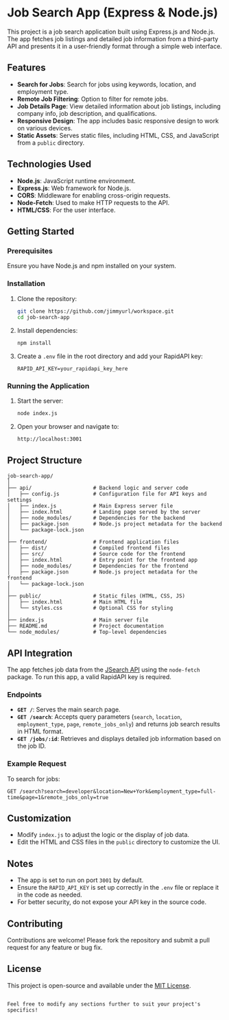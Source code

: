 
# Job Search App (Express & Node.js)

This project is a job search application built using Express.js and Node.js. The app fetches job listings and detailed job information from a third-party API and presents it in a user-friendly format through a simple web interface.

## Features

- **Search for Jobs**: Search for jobs using keywords, location, and employment type.
- **Remote Job Filtering**: Option to filter for remote jobs.
- **Job Details Page**: View detailed information about job listings, including company info, job description, and qualifications.
- **Responsive Design**: The app includes basic responsive design to work on various devices.
- **Static Assets**: Serves static files, including HTML, CSS, and JavaScript from a `public` directory.

## Technologies Used

- **Node.js**: JavaScript runtime environment.
- **Express.js**: Web framework for Node.js.
- **CORS**: Middleware for enabling cross-origin requests.
- **Node-Fetch**: Used to make HTTP requests to the API.
- **HTML/CSS**: For the user interface.

## Getting Started

### Prerequisites

Ensure you have Node.js and npm installed on your system.

### Installation

1. Clone the repository:
    ```bash
    git clone https://github.com/jimmyurl/workspace.git
    cd job-search-app
    ```

2. Install dependencies:
    ```bash
    npm install
    ```

3. Create a `.env` file in the root directory and add your RapidAPI key:
    ```env
    RAPID_API_KEY=your_rapidapi_key_here
    ```

### Running the Application

1. Start the server:
    ```bash
    node index.js
    ```

2. Open your browser and navigate to:
    ```
    http://localhost:3001
    ```

## Project Structure

```
job-search-app/
│
├── api/                    # Backend logic and server code
│   ├── config.js           # Configuration file for API keys and settings
│   ├── index.js            # Main Express server file
│   ├── index.html          # Landing page served by the server
│   ├── node_modules/       # Dependencies for the backend
│   ├── package.json        # Node.js project metadata for the backend
│   └── package-lock.json
│
├── frontend/               # Frontend application files
│   ├── dist/               # Compiled frontend files
│   ├── src/                # Source code for the frontend
│   ├── index.html          # Entry point for the frontend app
│   ├── node_modules/       # Dependencies for the frontend
│   ├── package.json        # Node.js project metadata for the frontend
│   └── package-lock.json
│
├── public/                 # Static files (HTML, CSS, JS)
│   ├── index.html          # Main HTML file
│   └── styles.css          # Optional CSS for styling
│
├── index.js                # Main server file
├── README.md               # Project documentation
└── node_modules/           # Top-level dependencies
```

## API Integration

The app fetches job data from the [JSearch API](https://rapidapi.com/letscrape-6bRBa3QguO5/api/jsearch) using the `node-fetch` package. To run this app, a valid RapidAPI key is required.

### Endpoints

- **`GET /`**: Serves the main search page.
- **`GET /search`**: Accepts query parameters (`search`, `location`, `employment_type`, `page`, `remote_jobs_only`) and returns job search results in HTML format.
- **`GET /jobs/:id`**: Retrieves and displays detailed job information based on the job ID.

### Example Request

To search for jobs:
```
GET /search?search=developer&location=New+York&employment_type=full-time&page=1&remote_jobs_only=true
```

## Customization

- Modify `index.js` to adjust the logic or the display of job data.
- Edit the HTML and CSS files in the `public` directory to customize the UI.

## Notes

- The app is set to run on port `3001` by default.
- Ensure the `RAPID_API_KEY` is set up correctly in the `.env` file or replace it in the code as needed.
- For better security, do not expose your API key in the source code.

## Contributing

Contributions are welcome! Please fork the repository and submit a pull request for any feature or bug fix.

## License

This project is open-source and available under the [MIT License](LICENSE).
```

Feel free to modify any sections further to suit your project's specifics!